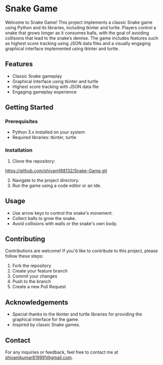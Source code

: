 # Snake Game

Welcome to Snake Game! This project implements a classic Snake game using Python and its libraries, including tkinter and turtle. Players control a snake that grows longer as it consumes balls, with the goal of avoiding collisions that lead to the snake’s demise. The game includes features such as highest score tracking using JSON data files and a visually engaging graphical interface implemented using tkinter and turtle.

## Features

- Classic Snake gameplay
- Graphical interface using tkinter and turtle
- Highest score tracking with JSON data file
- Engaging gameplay experience

## Getting Started

### Prerequisites

- Python 3.x installed on your system
- Required libraries: tkinter, turtle

### Installation

1. Clone the repository:

https://github.com/shivam188132/Snake-Game.git

2. Navigate to the project directory.
3. Run the game using a code editor or an Ide.


## Usage

- Use arrow keys to control the snake's movement.
- Collect balls to grow the snake.
- Avoid collisions with walls or the snake's own body.

## Contributing

Contributions are welcome! If you'd like to contribute to this project, please follow these steps:

1. Fork the repository
2. Create your feature branch 
3. Commit your changes 
4. Push to the branch 
5. Create a new Pull Request


## Acknowledgements

- Special thanks to the tkinter and turtle libraries for providing the graphical interface for the game.
- Inspired by classic Snake games.

## Contact

For any inquiries or feedback, feel free to contact me at shivamkumar819991@gmail.com.



